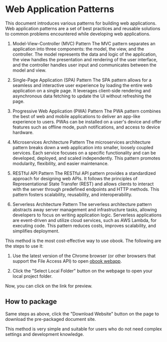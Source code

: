 # Web Application Patterns

This document introduces various patterns for building web applications. Web application patterns are a set of best practices and reusable solutions to common problems encountered while developing web applications.

1. Model-View-Controller (MVC) Pattern
The MVC pattern separates an application into three components: the model, the view, and the controller. The model represents the data and logic of the application, the view handles the presentation and rendering of the user interface, and the controller handles user input and communicates between the model and view.

2. Single-Page Application (SPA) Pattern
The SPA pattern allows for a seamless and interactive user experience by loading the entire web application on a single page. It leverages client-side rendering and asynchronous data fetching to update the UI without refreshing the page.

3. Progressive Web Application (PWA) Pattern
The PWA pattern combines the best of web and mobile applications to deliver an app-like experience to users. PWAs can be installed on a user's device and offer features such as offline mode, push notifications, and access to device hardware.

4. Microservices Architecture Pattern
The microservices architecture pattern breaks down a web application into smaller, loosely coupled services. Each service focuses on a specific functionality and can be developed, deployed, and scaled independently. This pattern promotes modularity, flexibility, and easier maintenance.

5. RESTful API Pattern
The RESTful API pattern provides a standardized approach for designing web APIs. It follows the principles of Representational State Transfer (REST) and allows clients to interact with the server through predefined endpoints and HTTP methods. This pattern fosters scalability, reusability, and interoperability.

6. Serverless Architecture Pattern
The serverless architecture pattern abstracts away server management and infrastructure tasks, allowing developers to focus on writing application logic. Serverless applications are event-driven and utilize cloud services, such as AWS Lambda, for executing code. This pattern reduces costs, improves scalability, and simplifies deployment.

This method is the most cost-effective way to use obook. The following are the steps to use it:

1. Use the latest version of the Chrome browser (or other browsers that support the File Access API) to open [obook webapp](https://kirakiray.github.io/o-book/webapp/).

2. Click the "Select Local Folder" button on the webpage to open your local project folder.

Now, you can click on the link for preview.

## How to package

Same steps as above, click the "Download Website" button on the page to download the pre-packaged document site.

This method is very simple and suitable for users who do not need complex settings and development knowledge.

